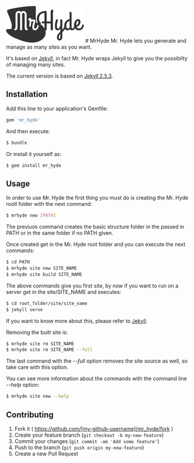<img src="https://raw.githubusercontent.com/emoriarty/mr_hyde/master/resources/mrhyde-logo.png" alt="Mr.Hyde logo" height="100"/>
# MrHyde
Mr. Hyde lets you generate and manage as many sites as you want.

It's based on [Jekyll](https://github.com/jekyll/jekyll), in fact Mr. Hyde wraps Jekyll to give you the possibilty of managing many sites.

The current version is based on [Jekyll 2.5.3](https://github.com/jekyll/jekyll/tree/v2.5.3).

## Installation

Add this line to your application's Gemfile:

```ruby
gem 'mr_hyde'
```

And then execute:

```bash
$ bundle
```

Or install it yourself as:

```bash
$ gem install mr_hyde
```

## Usage

In order to use Mr. Hyde the first thing you must do is creating the Mr. Hyde rootl folder with the next command:

```bash
$ mrhyde new [PATH]
```

The previuos command creates the basic structure folder in the passed in PATH or in the same folder if no PATH given.

Once created get in the Mr. Hyde root folder and you can execute the next commands:

```bash
$ cd PATH
$ mrhyde site new SITE_NAME
$ mrhyde site build SITE_NAME
```

The above commands give you first site, by now if you want to run on a server get in the site/SITE_NAME and executes:

```bash
$ cd root_folder/site/site_name
$ jekyll serve
```

If you want to know more about this, please refer to [Jekyll](http://jekyllrb.com/).

Removing the built site is:

```bash
$ mrhyde site rm SITE_NAME
$ mrhyde site rm SITE_NAME --full
```

The last command with the _--full_ option removes the site source as well, so take care with this option.

You can see more information about the commands with the command line _--help_ option:

```bash
$ mrhyde site new --help
```

## Contributing

1. Fork it ( https://github.com/[my-github-username]/mr_hyde/fork )
2. Create your feature branch (`git checkout -b my-new-feature`)
3. Commit your changes (`git commit -am 'Add some feature'`)
4. Push to the branch (`git push origin my-new-feature`)
5. Create a new Pull Request
